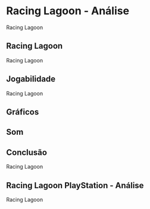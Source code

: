 ---
---

# Racing Lagoon - Análise

Racing Lagoon

## Racing Lagoon

Racing Lagoon

## Jogabilidade

Racing Lagoon

## Gráficos


## Som

## Conclusão

Racing Lagoon

## Racing Lagoon PlayStation - Análise

Racing Lagoon
